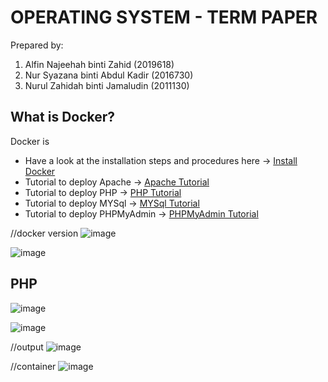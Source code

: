 # OPERATING SYSTEM - TERM PAPER

Prepared by:
1. Alfin Najeehah binti Zahid (2019618)
2. Nur Syazana binti Abdul Kadir (2016730)
3. Nurul Zahidah binti Jamaludin (2011130)

## What is Docker?
Docker is
 
 * Have a look at the installation steps and procedures here -> [Install Docker](docker-installation.md)
 * Tutorial to deploy Apache -> [Apache Tutorial](apache.md)
 * Tutorial to deploy PHP -> [PHP Tutorial](php.md)
 * Tutorial to deploy MYSql -> [MYSql Tutorial](mysql.md)
 * Tutorial to deploy PHPMyAdmin -> [PHPMyAdmin Tutorial](phpmyadmin.md)

//docker version
![image](https://user-images.githubusercontent.com/106062805/174463192-02a25eef-7741-4968-b921-0ab30ef8dcc0.png)

![image](https://user-images.githubusercontent.com/106062805/174458081-a218b086-75de-4c01-96d9-e5be69054737.png)

## PHP
![image](https://user-images.githubusercontent.com/106062805/174460115-4767b486-806e-4eed-b069-3685541ae650.png)

![image](https://user-images.githubusercontent.com/106062805/174462166-03e02a1d-4553-4405-bdd6-306f74880d6c.png)

//output
![image](https://user-images.githubusercontent.com/106062805/174462478-a707d965-c48d-4979-86f2-04dd052627b5.png)


//container
![image](https://user-images.githubusercontent.com/106062805/174462463-2cb67ca3-25e3-4095-ad63-733c728411e0.png)
